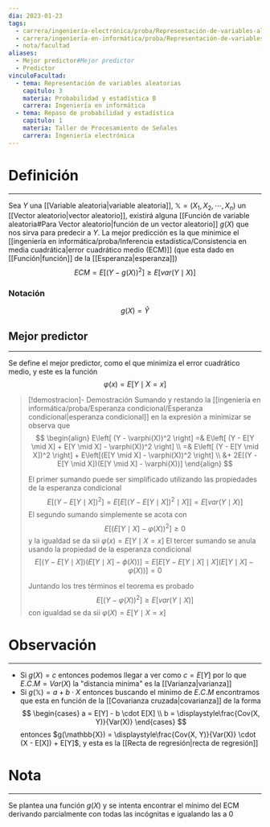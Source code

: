 ```yaml
---
dia: 2023-01-23
tags:
  - carrera/ingeniería-electrónica/proba/Representación-de-variables-aleatorias
  - carrera/ingeniería-en-informática/proba/Representación-de-variables-aleatorias
  - nota/facultad
aliases: 
  - Mejor predictor#Mejor predictor
  - Predictor
vinculoFacultad:
  - tema: Representación de variables aleatorias
    capitulo: 3
    materia: Probabilidad y estadística B
    carrera: Ingeniería en informática
  - tema: Repaso de probabilidad y estadística
    capitulo: 1
    materia: Taller de Procesamiento de Señales
    carrera: Ingeniería electrónica
---
```

# Definición
---
Sea $Y$ una [[Variable aleatoria|variable aleatoria]], $\mathbb{X} = (X_1, X_2, \cdots, X_n)$ un [[Vector aleatorio|vector aleatorio]], existirá alguna [[Función de variable aleatoria#Para Vector aleatorio|función de un vector aleatorio]] $g(X)$ que nos sirva para predecir a $Y$. La mejor predicción es la que minimice el [[ingeniería en informática/proba/Inferencia estadística/Consistencia en media cuadrática|error cuadrático medio (ECM)]] (que esta dado en [[Función|función]] de la [[Esperanza|esperanza]]) $$ ECM = E\left[ (Y - g(X))^2 \right] \ge E[var(Y \mid X)] $$

### Notación
$$ g(X) = \hat{Y} $$

## Mejor predictor
---
Se define el mejor predictor, como el que minimiza el error cuadrático medio, y este es la función $$ \varphi(x) = E[Y \mid X = x] $$
> [!demostracion]- Demostración
> Sumando y restando la [[ingeniería en informática/proba/Esperanza condicional/Esperanza condicional|esperanza condicional]] en la expresión a minimizar se observa que $$ \begin{align} 
>     E\left[ (Y - \varphi(X))^2 \right] =& E\left[ (Y - E[Y \mid X] + E[Y \mid X] - \varphi(X))^2 \right] \\ 
>     =&  E\left[ (Y - E[Y \mid X])^2 \right] + E\left[(E[Y \mid X] - \varphi(X))^2 \right] \\ &+ 2E[(Y - E[Y \mid X])(E[Y \mid X] - \varphi(X))]
> \end{align} $$
> 
> El primer sumando puede ser simplificado utilizando las propiedades de la esperanza condicional $$ E\left[(Y - E[Y \mid X])^2\right] = E\left[E\left[(Y - E[Y \mid X])^2 \mid X \right]\right] = E[var(Y \mid X)] $$
> El segundo sumando simplemente se acota con $$ E\left[(E[Y \mid X] - \varphi(X))^2 \right] \ge 0 $$ y la igualdad se da sii $\varphi(x) = E[Y \mid X = x]$
> El tercer sumando se anula usando la propiedad de la esperanza condicional $$ E[(Y - E[Y \mid X])(E[Y \mid X] - \phi(X))] = E[E[Y - E[Y \mid X] \mid X](E[Y \mid X] - \varphi(X))] = 0 $$
> 
> Juntando los tres términos el teorema es probado $$ E\left[(Y - \varphi(X))^2\right] \ge E[var(Y \mid X)] $$ con igualdad se da sii $\varphi(X) = E[Y \mid X = x]$

# Observación
---
* Si $g(X) = c$ entonces podemos llegar a ver como $c = E[Y]$ por lo que  $E. C. M = Var(X)$ la "distancia minima" es la [[Varianza|varianza]]
* Si $g(\mathbb{X}) = a + b \cdot X$ entonces buscando el minimo de $E.C.M$ encontramos que esta en función de la [[Covarianza cruzada|covarianza]] de la forma $$ \begin{cases} a = E[Y] - b \cdot E[X] \\ b = \displaystyle\frac{Cov(X, Y)}{Var(X)}  \end{cases} $$ entonces $g(\mathbb{X}) = \displaystyle\frac{Cov(X, Y)}{Var(X)} \cdot (X - E[X]) + E[Y]$, y esta es la [[Recta de regresión|recta de regresión]]

# Nota
---
Se plantea una función $g(X)$ y se intenta encontrar el mínimo del ECM derivando parcialmente con todas las incógnitas e igualando las a $0$